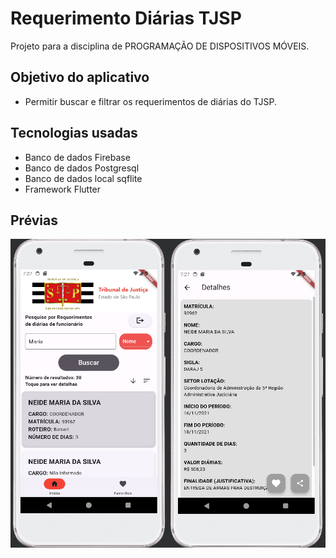 # Requerimento Diárias TJSP
Projeto para a disciplina de PROGRAMAÇÃO DE DISPOSITIVOS MÓVEIS.

## Objetivo do aplicativo
- Permitir buscar e filtrar os requerimentos de diárias do TJSP.

## Tecnologias usadas
- Banco de dados Firebase
- Banco de dados Postgresql
- Banco de dados local sqflite
- Framework Flutter

## Prévias
<img src="https://raw.githubusercontent.com/hugonscm/RequerimentoDiarias/master/preview.PNG" alt="Prévia" min-width="600px" max-width="600px" width="600px" align="left">
